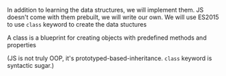 In addition to learning the data structures, we will implement them.
JS doesn't come with them prebuilt, we will write our own.
We will use ES2015 to use `class` keyword to create the data stuctures

A class is a blueprint for creating objects with predefined methods and properties

(JS is not truly OOP, it's prototyped-based-inheritance. `class` keyword is syntactic sugar.)